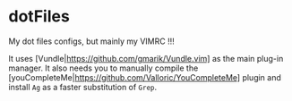 dotFiles
========

My dot files configs, but mainly my VIMRC !!!

It uses [Vundle|https://github.com/gmarik/Vundle.vim] as the main plug-in manager. It also needs you to manually compile
the [youCompleteMe|https://github.com/Valloric/YouCompleteMe] plugin and install `Ag` as a faster substitution of `Grep`.
